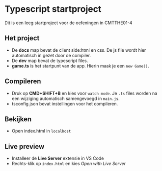 # Typescript startproject

Dit is een leeg startproject voor de oefeningen in CMTTHE01-4

## Het project

- De **docs** map bevat de client side:html en css. De js file wordt hier automatisch in gezet door de compiler.
- De **dev** map bevat de typescript files.
- **game.ts** is het startpunt van de app. Hierin maak je een `new Game()`.

## Compileren
- Druk op **CMD+SHIFT+B** en kies voor `watch mode`. Je `.ts` files worden na een wijziging automatisch samengevoegd in `main.js`.
- tsconfig.json bevat instellingen voor het compileren.

## Bekijken
- Open index.html in `localhost`

## Live preview
- Installeer de **Live Server** extensie in VS Code
- Rechts-klik op `index.html` en kies *Open with Live Server*
